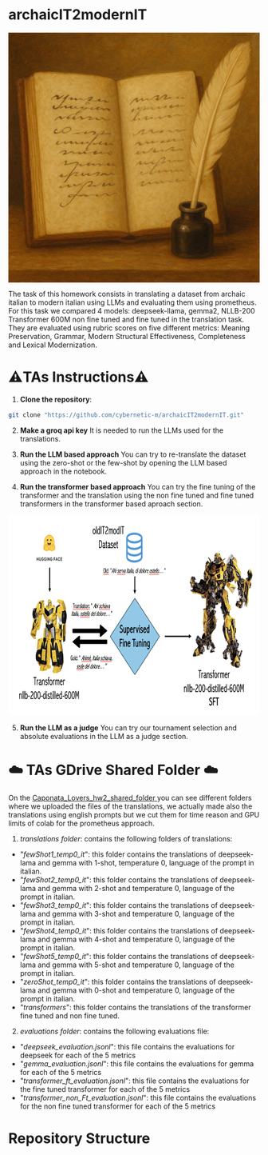 # archaicIT2modernIT

<img src="./images/copertina.jpeg" alt="copertina" width="600" height = "500" align = "center" />

The task of this homework consists in translating a dataset from archaic italian to modern italian using LLMs and evaluating them using prometheus. For this task we compared 4 models: deepseek-llama, gemma2, NLLB-200 Transformer 600M non fine tuned and fine tuned in the translation task.
They are evaluated using rubric scores on five different metrics: Meaning Preservation, Grammar, Modern Structural Effectiveness, Completeness and Lexical Modernization.

# ⚠️TAs Instructions⚠️

1. **Clone the repository**:  
 ```sh 
git clone "https://github.com/cybernetic-m/archaicIT2modernIT.git"
 ```

2. **Make a groq api key**
It is needed to run the LLMs used for the translations.

3. **Run the LLM based approach**
You can try to re-translate the dataset using the zero-shot or the few-shot by opening the LLM based approach in the notebook.

4. **Run the transformer based approach**
You can try the fine tuning of the transformer and the translation using the non fine tuned and fine tuned transformers in the transformer based aproach section.

<img src="./images/sft.png" alt="transformer" width="800" height = "400" />

5. **Run the LLM as a judge**
You can try our tournament selection and absolute evaluations in the LLM as a judge section.


# ☁️ TAs GDrive Shared Folder ☁️

On the [Caponata_Lovers_hw2_shared_folder ](https://drive.google.com/drive/folders/1an6QsdK0kBZE63KZJgOVvfnzcqpunQCD?usp=drive_link)  you can see different folders where we uploaded the files of the translations, we actually made also the translations using english prompts but we cut them for time reason and GPU limits of colab for the prometheus approach.

1. *translations folder*: contains the following folders of translations:
- "*fewShot1_temp0_it*": this folder contains the translations of deepseek-lama and gemma with 1-shot, temperature 0, language of the prompt in italian.
- "*fewShot2_temp0_it*": this folder contains the translations of deepseek-lama and gemma with 2-shot and temperature 0, language of the prompt in italian.
- "*fewShot3_temp0_it*": this folder contains the translations of deepseek-lama and gemma with 3-shot and temperature 0, language of the prompt in italian.
- "*fewShot4_temp0_it*": this folder contains the translations of deepseek-lama and gemma with 4-shot and temperature 0, language of the prompt in italian.
- "*fewShot5_temp0_it*": this folder contains the translations of deepseek-lama and gemma with 5-shot and temperature 0, language of the prompt in italian.
- "*zeroShot_temp0_it*": this folder contains the translations of deepseek-lama and gemma with 0-shot and temperature 0, language of the prompt in italian.
- "*transformers*": this folder contains the translations of the transformer fine tuned and non fine tuned.

2. *evaluations folder*: contains the following evaluations file:
- "*deepseek_evaluation.jsonl*": this file contains the evaluations for deepseek for each of the 5 metrics
- "*gemma_evaluation.jsonl*": this file contains the evaluations for gemma for each of the 5 metrics
- "*transformer_ft_evaluation.jsonl*": this file contains the evaluations for the fine tuned transformer for each of the 5 metrics
- "*transformer_non_Ft_evaluation.jsonl*": this file contains the evaluations for the non fine tuned transformer for each of the 5 metrics


# Repository Structure





